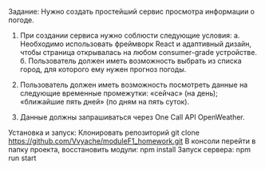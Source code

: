 Задание:
Нужно создать простейший сервис просмотра информации о погоде. 
1. При создании сервиса нужно соблюсти следующие условия:
  а. Необходимо использовать фреймворк React и адаптивный дизайн, чтобы страница открывалась на любом consumer-grade устройстве.
  б. Пользователь должен иметь возможность выбрать из списка город, для которого ему нужен прогноз погоды.

2. Пользователь должен иметь возможность посмотреть данные на следующие временные промежутки:
  «сейчас» (на день);
  «ближайшие пять дней» (по дням на пять суток).

3. Данные должны запрашиваться через One Call API OpenWeather.

Установка и запуск:
Клонировать репозиторий git clone https://github.com/Vvyache/moduleF1_homework.git
В консоли перейти в папку проекта, восстановить модули: npm install
Запуск сервера: npm run start


